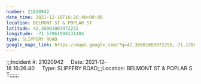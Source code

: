 ```yaml
---
number: 21020942
date_time: 2021-12-18T16:26:40+00:00
location: BELMONT ST & POPLAR ST
latitude: 42.38001003972255
longitude: -71.17861994131404
type: SLIPPERY ROAD
google_maps_link: https://maps.google.com/?q=42.38001003972255,-71.17861994131404
---
```


;;;Incident #: 21020942     Date: 2021‐12‐18 16:26:40     Type: SLIPPERY ROAD;;;Location: BELMONT ST & POPLAR ST;;;;;;
